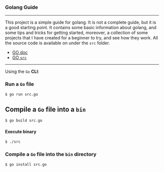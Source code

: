 ### Golang Guide
___

This project is a simple guide for golang. It is not a complete guide, but it is a good starting point. It contains some basic information about golang, and some tips and tricks for getting started, moreover, a collection of some projects that I have created for a beginner to try, and see how they work. All the source code is available on under the `src` folder.

- [GO doc](https://go.dev/doc/)
- [GO `src`](https://github.com/michalspano/golang-guide/tree/main/src)

___

Using the `Go` __CLI__:

### Run a `Go` file

```sh
$ go run src.go
```

## Compile a `Go` file into a `bin`

```sh
$ go build src.go
```

#### Execute binary
```sh
$ ./src
```

### Compile a `Go` file into the `bin` directory
```sh
$ go install src.go
```